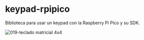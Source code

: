 # keypad-rpipico

Biblioteca para usar un keypad con la Raspberry Pi Pico y su SDK.


![019-teclado matricial 4x4](https://github.com/user-attachments/assets/c67d701a-9940-468f-bed8-75d87898eca0)
